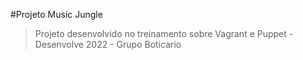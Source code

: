 #Projeto Music Jungle
>Projeto desenvolvido no treinamento sobre Vagrant e Puppet - Desenvolve 2022 - Grupo Boticario
